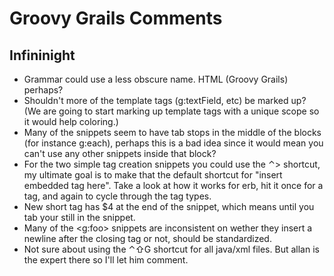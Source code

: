 # Groovy Grails Comments

## Infininight

* Grammar could use a less obscure name. HTML (Groovy Grails) perhaps?
* Shouldn't more of the template tags (g:textField, etc) be marked up? (We are going to start marking up template tags with a unique scope so it would help coloring.)
* Many of the snippets seem to have tab stops in the middle of the blocks (for instance g:each), perhaps this is a bad idea since it would mean you can't use any other snippets inside that block?
* For the two simple tag creation snippets you could use the ⌃> shortcut, my ultimate goal is to make that the default shortcut for "insert embedded tag here". Take a look at how it works for erb, hit it once for a tag, and again to cycle through the tag types.
* New short tag has $4 at the end of the snippet, which means until you tab your still in the snippet.
* Many of the <g:foo> snippets are inconsistent on wether they insert a newline after the closing tag or not, should be standardized.
* Not sure about using the ⌃⇧G shortcut for all java/xml files. But allan is the expert there so I'll let him comment.
